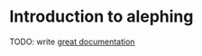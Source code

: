 # Introduction to alephing

TODO: write [great documentation](http://jacobian.org/writing/great-documentation/what-to-write/)

